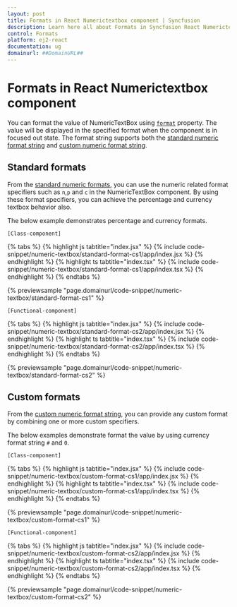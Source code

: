 ```yaml
---
layout: post
title: Formats in React Numerictextbox component | Syncfusion
description: Learn here all about Formats in Syncfusion React Numerictextbox component of Syncfusion Essential JS 2 and more.
control: Formats 
platform: ej2-react
documentation: ug
domainurl: ##DomainURL##
---
```


# Formats in React Numerictextbox component

You can format the value of NumericTextBox using [`format`](https://ej2.syncfusion.com/react/documentation/api/numerictextbox/#format) property. The value will be displayed in the specified format when the component is in focused out state. The format string supports both the [standard numeric format string](https://ej2.syncfusion.com/react/documentation/common/globalization/internationalization#manipulating-numbers) and [custom numeric format string](https://ej2.syncfusion.com/react/documentation/common/globalization/internationalization#custom-number-formatting-and-parsing).

## Standard formats

From the [standard numeric formats](https://ej2.syncfusion.com/react/documentation/common/globalization/internationalization#manipulating-numbers), you can use the numeric related format specifiers such as `n`,`p` and `c` in the NumericTextBox component. By using these format specifiers, you can achieve the percentage and currency textbox behavior also.

The below example demonstrates percentage and currency formats.

`[Class-component]`

{% tabs %}
{% highlight js tabtitle="index.jsx" %}
{% include code-snippet/numeric-textbox/standard-format-cs1/app/index.jsx %}
{% endhighlight %}
{% highlight ts tabtitle="index.tsx" %}
{% include code-snippet/numeric-textbox/standard-format-cs1/app/index.tsx %}
{% endhighlight %}
{% endtabs %}

 {% previewsample "page.domainurl/code-snippet/numeric-textbox/standard-format-cs1" %}

`[Functional-component]`

{% tabs %}
{% highlight js tabtitle="index.jsx" %}
{% include code-snippet/numeric-textbox/standard-format-cs2/app/index.jsx %}
{% endhighlight %}
{% highlight ts tabtitle="index.tsx" %}
{% include code-snippet/numeric-textbox/standard-format-cs2/app/index.tsx %}
{% endhighlight %}
{% endtabs %}

 {% previewsample "page.domainurl/code-snippet/numeric-textbox/standard-format-cs2" %}

## Custom formats

From the [custom numeric format string](../common/internationalization#custom-number-formatting-and-parsing/), you can provide any custom format by combining one or more custom specifiers.

The below examples demonstrate format the value by using currency format string `#` and `0`.

`[Class-component]`

{% tabs %}
{% highlight js tabtitle="index.jsx" %}
{% include code-snippet/numeric-textbox/custom-format-cs1/app/index.jsx %}
{% endhighlight %}
{% highlight ts tabtitle="index.tsx" %}
{% include code-snippet/numeric-textbox/custom-format-cs1/app/index.tsx %}
{% endhighlight %}
{% endtabs %}

 {% previewsample "page.domainurl/code-snippet/numeric-textbox/custom-format-cs1" %}

`[Functional-component]`

{% tabs %}
{% highlight js tabtitle="index.jsx" %}
{% include code-snippet/numeric-textbox/custom-format-cs2/app/index.jsx %}
{% endhighlight %}
{% highlight ts tabtitle="index.tsx" %}
{% include code-snippet/numeric-textbox/custom-format-cs2/app/index.tsx %}
{% endhighlight %}
{% endtabs %}

 {% previewsample "page.domainurl/code-snippet/numeric-textbox/custom-format-cs2" %}
